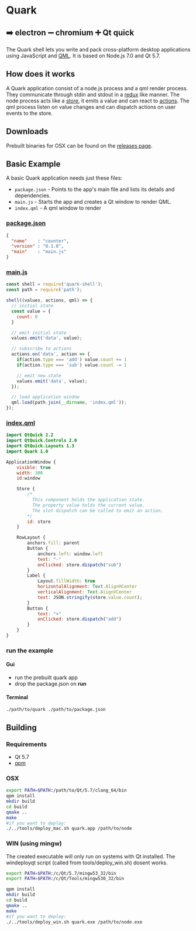 # Quark
## :arrow_right: electron :heavy_minus_sign: chromium :heavy_plus_sign: Qt quick
The Quark shell lets you write and pack cross-platform desktop applications using JavaScript and [QML](https://en.wikipedia.org/wiki/QML). It is based on Node.js 7.0 and Qt 5.7.

## How does it works
A Quark application consist of a node.js process and a qml render process. They communicate through stdin and stdout in a [redux](https://github.com/reactjs/redux) like manner. The node process acts like a [store](http://redux.js.org/docs/basics/Store.html), it emits a value and can react to [actions](http://redux.js.org/docs/basics/Actions.html). The qml process listen on value changes and can dispatch actions on user events to the store.


## Downloads
Prebuilt binaries for OSX can be found on the [releases page](https://github.com/freemountain/quark/releases).

## Basic Example
A basic Quark application needs just these files:

- `package.json` - Points to the app's main file and lists its details and dependencies.
- `main.js` - Starts the app and creates a Qt window to render QML.
- `index.qml` - A qml window to render

### [package.json](https://github.com/freemountain/quark/blob/master/apps/counter/package.json)
```json
{
  "name"    : "counter",
  "version" : "0.1.0",
  "main"    : "main.js"
}
```

### [main.js](https://github.com/freemountain/quark/blob/master/apps/counter/main.js)
```js
const shell = require('quark-shell');
const path = require('path');

shell((values, actions, qml) => {
  // initial state
  const value = {
    count: 0
  }

  // emit initial state
  values.emit('data', value);

  // subscribe to actions
  actions.on('data', action => {
    if(action.type === 'add') value.count += 1
    if(action.type === 'sub') value.count -= 1

    // emit new state
    values.emit('data', value);
  });

  // load application window
  qml.load(path.join(__dirname, 'index.qml'));
});
```

### [index.qml](https://github.com/freemountain/quark/blob/master/apps/counter/index.qml)
```qml
import QtQuick 2.2
import QtQuick.Controls 2.0
import QtQuick.Layouts 1.3
import Quark 1.0

ApplicationWindow {
    visible: true
    width: 300
    id:window

    Store {
        /*
          This component holds the application state.
          The property value holds the current value.
          The slot dispatch can be called to emit an action.
        */
        id: store
    }

    RowLayout {
        anchors.fill: parent
        Button {
            anchors.left: window.left
            text: "-"
            onClicked: store.dispatch("sub")
        }
        Label {
            Layout.fillWidth: true
            horizontalAlignment: Text.AlignHCenter
            verticalAlignment: Text.AlignVCenter
            text: JSON.stringify(store.value.count);
        }
        Button {
            text: "+"
            onClicked: store.dispatch("add")
        }
    }
}
```
### run the example
#### Gui
- run the prebuilt quark app
- drop the package.json on __run__

#### Terminal
```
./path/to/quark ./path/to/package.json
```

## Building
### Requirements

- Qt 5.7
- [qpm](https://github.com/Cutehacks/qpm)

### OSX
```bash
export PATH=$PATH:/path/to/Qt/5.7/clang_64/bin
qpm install
mkdir build
cd build
qmake ..
make
#if you want to deploy:
./../tools/deploy_mac.sh quark.app /path/to/node
```

### WIN (using mingw)
The created executable will only run on systems with Qt installed. The windeployqt script (called from tools/deploy_win.sh) dosent works.

```bash
export PATH=$PATH:/c/Qt/5.7/mingw53_32/bin
export PATH=$PATH:/c/Qt/Tools/mingw530_32/bin

qpm install
mkdir build
cd build
qmake ..
make
#if you want to deploy:
./../tools/deploy_win.sh quark.exe /path/to/node.exe
```
